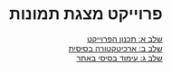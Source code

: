 <div dir="rtl" style="text-align: right;">

# פרוייקט מצגת תמונות

[שלב א: תכנון הפרוייקט](01/README.md)  
[שלב ב: ארכיטקטורה בסיסית](02/README.md)  
[שלב ג: עימוד בסיסי באתר](03/README.md)


